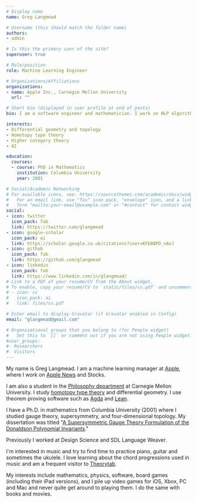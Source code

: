 ```yaml
---
# Display name
name: Greg Langmead

# Username (this should match the folder name)
authors:
- admin

# Is this the primary user of the site?
superuser: true

# Role/position
role: Machine Learning Engineer

# Organizations/Affiliations
organizations:
- name: Apple Inc., Carnegie Mellon University
  url: ""

# Short bio (displayed in user profile at end of posts)
bio: I am a software engineer and mathematician. I work on NLP algorithms for Apple News, and research homotopy type theory in CMU's philosophy department.

interests:
- Differential geometry and topology
- Homotopy type theory
- Higher category theory
- AI

education:
  courses:
  - course: PhD in Mathematics
    institution: Columbia University
    year: 2001

# Social/Academic Networking
# For available icons, see: https://sourcethemes.com/academic/docs/widgets/#icons
#   For an email link, use "fas" icon pack, "envelope" icon, and a link in the
#   form "mailto:your-email@example.com" or "#contact" for contact widget.
social:
- icon: twitter
  icon_pack: fab
  link: https://twitter.com/glangmead
- icon: google-scholar
  icon_pack: ai
  link: https://scholar.google.co.uk/citations?user=KFbBBPD_nAoJ
- icon: github
  icon_pack: fab
  link: https://github.com/glangmead
- icon: linkedin
  icon_pack: fab
  link: https://www.linkedin.com/in/glangmead/
# Link to a PDF of your resume/CV from the About widget.
# To enable, copy your resume/CV to `static/files/cv.pdf` and uncomment the lines below.  
# - icon: cv
#   icon_pack: ai
#   link: files/cv.pdf

# Enter email to display Gravatar (if Gravatar enabled in Config)
email: "glangmead@gmail.com"

# Organizational groups that you belong to (for People widget)
#   Set this to `[]` or comment out if you are not using People widget.  
#user_groups:
#- Researchers
#- Visitors
---
```

My name is Greg Langmead. I am a machine learning manager at [Apple](https://machinelearning.apple.com), where I work on [Apple News](https://www.apple.com/news/) and Stocks.

I am also a student in the [Philosophy department](https://www.cmu.edu/dietrich/philosophy) at Carnegie Mellon University. I study [homotopy type theory](https://homotopytypetheory.org) and differential geometry. I use theorem proving software such as [Agda](https://en.wikipedia.org/wiki/Agda_(programming_language)) and [Lean](https://leanprover.github.io).

I have a Ph.D. in mathematics from Columbia University (2001) where I studied gauge theory, supersymmetry, and four-dimensional topology. My dissertation was titled "[A Supersymmetric Gauge Theory Formulation of the Donaldson Polynomial Invariants](https://arxiv.org/abs/hep-th/0210192)."

Previously I worked at Design Science and SDL Language Weaver.

I'm interested in music and try to find time to practice piano, guitar and sometimes the ukulele. I love learning about the chord progressions used in music and am a frequent visitor to [Theorytab](https://www.hooktheory.com/theorytab).

My interests include mathematics, physics, software, board games (including their iPad versions), and I pile up video games for iOS, Xbox, PC and Mac and never quite get around to playing them. I do the same with books and movies.
